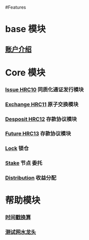 #Features

# base 模块
## [账户介绍](./AccountGuide.md)



# Core 模块
### [Issue HRC10](issue.md) 同质化通证发行模块
### [Exchange HRC11](exchange.md) 原子交换模块
### [Desposit HRC12](desposit.md) 存款协议模块
### [Future HRC13](Future.md) 存款协议模块
### [Lock](lock.md) 锁仓
### [Stake](stake.md) 节点 委托
### [Distribution](distribution.md) 收益分配


# 帮助模块
### [时间戳换算](./Unix-timestamp.md)
### [测试网水龙头](https://github.com/hashgard/hashgard/blob/master/docs/translations/zh/cli/hashgardcli/faucet/send.md)
